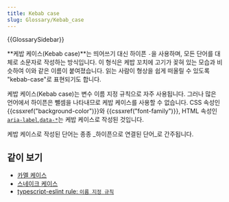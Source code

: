 ```yaml
---
title: Kebab case
slug: Glossary/Kebab_case
---
```


{{GlossarySidebar}}

**케밥 케이스(Kebab case)**는 띄어쓰기 대신 하이픈 `-`을 사용하며, 모든 단어를 대체로 소문자로 작성하는 방식입니다. 이 형식은 케밥 꼬치에 고기가 꽂혀 있는 모습과 비슷하여 이와 같은 이름이 붙여졌습니다. 읽는 사람이 형상을 쉽게 떠올릴 수 있도록 "kebab-case"로 표현되기도 합니다.

케밥 케이스(Kebab case)는 변수 이름 지정 규칙으로 자주 사용됩니다. 그러나 많은 언어에서 하이픈은 뺄셈을 나타내므로 케밥 케이스를 사용할 수 없습니다. CSS 속성인 {{cssxref("background-color")}}와 {{cssxref("font-family")}}, HTML 속성인 [`aria-label`](/ko/docs/Web/Accessibility/ARIA/Attributes/aria-label),[`data-*`](/ko/docs/Web/HTML/Global_attributes/data-*)는 케밥 케이스로 작성된 것입니다.

케밥 케이스로 작성된 단어는 종종 _하이픈으로 연결된 단어_로 간주됩니다.

## 같이 보기

- [카멜 케이스](/ko/docs/Glossary/Camel_case)
- [스네이크 케이스](/ko/docs/Glossary/Snake_case)
- [typescript-eslint rule: `이름 지정 규칙`](https://typescript-eslint.io/rules/naming-convention/)
